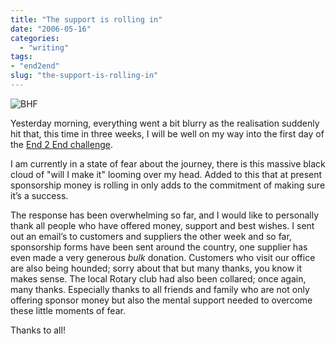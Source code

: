 ```yaml
---
title: "The support is rolling in"
date: "2006-05-16"
categories:
  - "writing"
tags:
- "end2end"
slug: "the-support-is-rolling-in"
---
```


![BHF](/images/147476869.jpg)

Yesterday morning, everything went a bit blurry as the realisation suddenly hit that, this time in three weeks, I will be well on my way into the first day of the [End 2 End challenge](https://adamchamberlin.info/tagged/end2end).

I am currently in a state of fear about the journey, there is this massive black cloud of "will I make it" looming over my head. Added to this that at present sponsorship money is rolling in only adds to the commitment of making sure it’s a success.

The response has been overwhelming so far, and I would like to personally thank all people who have offered money, support and best wishes.
I sent out an email’s to customers and suppliers the other week and so far, sponsorship forms have been sent around the country, one supplier has even made a very generous _bulk_ donation. Customers who visit our office are also being hounded; sorry about that but many thanks, you know it makes sense. The local Rotary club had also been collared; once again, many thanks.
Especially thanks to all friends and family who are not only offering sponsor money but also the mental support needed to overcome these little moments of fear.

Thanks to all!
